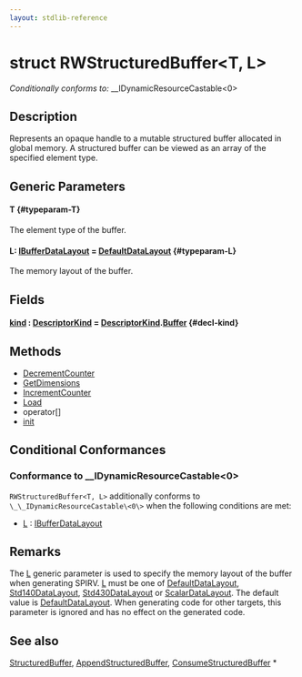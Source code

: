 ```yaml
---
layout: stdlib-reference
---
```


# struct RWStructuredBuffer\<T, L\>

*Conditionally conforms to:* \_\_IDynamicResourceCastable\<0\>

## Description

Represents an opaque handle to a mutable structured buffer allocated in global memory.
A structured buffer can be viewed as an array of the specified element type.

## Generic Parameters

#### T {#typeparam-T}
The element type of the buffer.

#### L: [IBufferDataLayout](/stdlib-reference/interfaces/ibufferdatalayout-017b/index) = [DefaultDataLayout](/stdlib-reference/types/defaultdatalayout-07b/index) {#typeparam-L}
The memory layout of the buffer.


## Fields

#### [kind](/stdlib-reference/types/rwstructuredbuffer-012c/kind) : [DescriptorKind](/stdlib-reference/types/descriptorkind-0a/index) = [DescriptorKind](/stdlib-reference/types/descriptorkind-0a/index)\.[Buffer](/stdlib-reference/types/descriptorkind-0a/index#decl-Buffer) {#decl-kind}

## Methods

* [DecrementCounter](/stdlib-reference/types/rwstructuredbuffer-012c/decrementcounter-09)
* [GetDimensions](/stdlib-reference/types/rwstructuredbuffer-012c/getdimensions-03)
* [IncrementCounter](/stdlib-reference/types/rwstructuredbuffer-012c/incrementcounter-09)
* [Load](/stdlib-reference/types/rwstructuredbuffer-012c/load-0)
* operator\[\]
* [init](/stdlib-reference/types/rwstructuredbuffer-012c/init)

## Conditional Conformances

### Conformance to \_\_IDynamicResourceCastable\<0\>
`RWStructuredBuffer<T, L>` additionally conforms to `\_\_IDynamicResourceCastable\<0\>` when the following conditions are met:

  * [L](/stdlib-reference/types/rwstructuredbuffer-012c/index#typeparam-L) : [IBufferDataLayout](/stdlib-reference/interfaces/ibufferdatalayout-017b/index)
## Remarks


The <span class='code'><a href="/stdlib-reference/types/rwstructuredbuffer-012c/index#typeparam-L" class="code_type">L</a></span> generic parameter is used to specify the memory layout of the buffer when
generating SPIRV.
<span class='code'><a href="/stdlib-reference/types/rwstructuredbuffer-012c/index#typeparam-L" class="code_type">L</a></span> must be one of <span class='code'><a href="/stdlib-reference/types/defaultdatalayout-07b/index" class="code_type">DefaultDataLayout</a></span>, <span class='code'><a href="/stdlib-reference/types/std140datalayout-06a/index" class="code_type">Std140DataLayout</a></span>, <span class='code'><a href="/stdlib-reference/types/std430datalayout-06a/index" class="code_type">Std430DataLayout</a></span> or <span class='code'><a href="/stdlib-reference/types/scalardatalayout-06a/index" class="code_type">ScalarDataLayout</a></span>.
The default value is <span class='code'><a href="/stdlib-reference/types/defaultdatalayout-07b/index" class="code_type">DefaultDataLayout</a></span>.
When generating code for other targets, this parameter is ignored and has no effect on the generated code.

## See also

<span class='code'><a href="/stdlib-reference/types/structuredbuffer-0a/index" class="code_type">StructuredBuffer</a></span>, <span class='code'><a href="/stdlib-reference/types/appendstructuredbuffer-06g/index" class="code_type">AppendStructuredBuffer</a></span>, <span class='code'><a href="/stdlib-reference/types/consumestructuredbuffer-07h/index" class="code_type">ConsumeStructuredBuffer</a></span>
*


